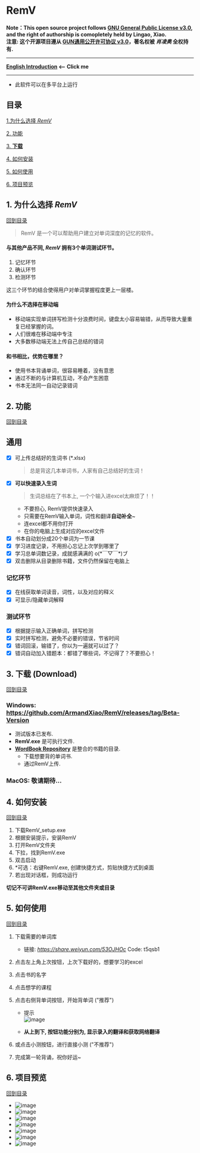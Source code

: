 # RemV
**Note：This open source project follows [GNU General Public License v3.0](LICENSE), and the right of authorship is comopletely held by Lingao, Xiao.**  
**注意: 这个开源项目遵从 [GUN通用公开许可协议 v3.0](GUN通用公开许可协议)，著名权被 *肖凌奥* 全权持有.**
***
**[English Introduction](README_ENG.md) <-- Click me**
***
- 此软件可以在多平台上运行
<div id="Catalog"></div>  

## 目录
 

  [1.为什么选择 *RemV*](#First)  
  
  [2. 功能](#Second)  
  
  [3. **下载**](#Third)  
  
  [4. 如何安装](#Fourth)  
  
  [5. 如何使用](#Fifth)  
  
  [6. 项目预览](#Sixth)  
  
<div id="First"></div>  

## 1. 为什么选择 *RemV*
[回到目录](#Catalog)

> RemV 是一个可以帮助用户建立对单词深度的记忆的软件。
#### 与其他产品不同, *RemV* 拥有3个单词测试环节。
1. 记忆环节
2. 确认环节
3. 检测环节  

这三个环节的结合使得用户对单词掌握程度更上一层楼。
#### 为什么不选择在移动端
- 移动端实现单词拼写检测十分浪费时间，键盘太小容易输错，从而导致大量重复已经掌握的词。
- 人们很难在移动端中专注
- 大多数移动端无法上传自己总结的错词
#### 和书相比，优势在哪里？
- 使用书本背诵单词，很容易睡着，没有意思
- 通过不断的与计算机互动，不会产生困意
- 书本无法同一自动记录错词

<div id="Second"></div>

## 2. 功能  

[回到目录](#Catalog)

## 通用
- [x] 可上传总结好的生词书 (*.xlsx)
    > 总是背这几本单词书，人家有自己总结好的生词！
- [x] **可以快速录入生词**
    > 生词总结在了书本上, 一个个输入进excel太麻烦了！！
    - 不要担心, RemV提供快速录入
    - 只需要在RemV输入单词，词性和翻译**自动补全**~
    - 连excel都不用你打开
    - 在你的电脑上生成对应的excel文件
- [x] 书本自动划分成20个单词为一节课
- [x] 学习进度记录，不用担心忘记上次学到哪里了
- [x] 学习总单词数记录，成就感满满的 o(\*￣▽￣\*)ブ
- [x] 双击删除从目录删除书籍，文件仍然保留在电脑上

### 记忆环节
- [x] 在线获取单词读音，词性，以及对应的释义
- [x] 可显示/隐藏单词解释

### 测试环节
- [x] 根据提示输入正确单词，拼写检测
- [x] 实时拼写检测，避免不必要的错误，节省时间
- [x] 错词回滚，输错了，你以为一遍就可以过了？
- [x] 错词自动加入错题本：都错了哪些词，不记得了？不要担心！  
<div id="Third"></div>  

## 3. 下载 (Download)  

[回到目录](#Catalog)

### Windows: https://github.com/ArmandXiao/RemV/releases/tag/Beta-Version
  - 测试版本已发布.
  - **RemV.exe** 是可执行文件.
  - **[WordBook Repository](#WordRepository)** 是整合的书籍的目录.
    - 下载想要背的单词书.  
    - 通过RemV上传.
### MacOS: 敬请期待...

<div id="Fourth"></div>  

## 4. 如何安装

[回到目录](#Catalog)  

1. 下载RemV_setup.exe
2. 根据安装提示，安装RemV
3. 打开RemV文件夹
4. 下拉，找到RemV.exe
5. 双击启动  
6. *可选：右键RemV.exe, 创建快捷方式，剪贴快捷方式到桌面 
7. 若出现对话框，则成功运行 

**切记不可讲RemV.exe移动至其他文件夹或目录**  

<div id="Fifth"></div>  

## 5. 如何使用  

[回到目录](#Catalog)  

<div id="WordRepository"></div>  

1. 下载需要的单词库
    - 链接: *https://share.weiyun.com/53OJHOc* Code: t5qsb1  
2. 点击左上角上次按钮，上次下载好的，想要学习的excel
3. 点击书的名字
4. 点击想学的课程
5. 点击右侧背单词按钮，开始背单词 ("推荐")
    - 提示  
    ![image](image/tip_1.jpg)  
    
    - **从上到下, 按钮功能分别为, 显示录入的翻译和获取网络翻译**  

6. 或点击小测按钮，进行直接小测 ("不推荐")  
7. 完成第一轮背诵，祝你好运~  

<div id="Sixth"></div>  

## 6. 项目预览  

[回到目录](#Catalog)

- ![image](PyQt5_GUI/Preview-Beta/preview_1.jpg) 
- ![image](PyQt5_GUI/Preview-Beta/Chinese/preview_2.png) 
- ![image](PyQt5_GUI/Preview-Beta/Chinese/preview_3.png) 
- ![image](PyQt5_GUI/Preview-Beta/Chinese/preview_4.png) 
- ![image](PyQt5_GUI/Preview-Beta/Chinese/preview_5.png) 
- ![image](PyQt5_GUI/Preview-Beta/Chinese/preview_6.png) 
- ![image](PyQt5_GUI/Preview-Beta/Chinese/preview_7.png) 
